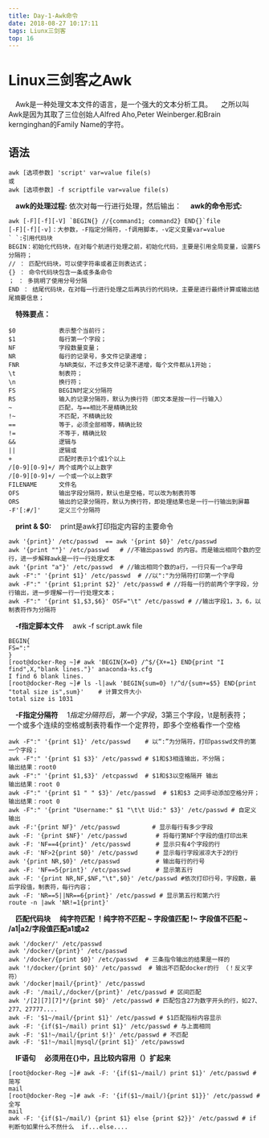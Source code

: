```yaml
---
title: Day-1-Awk命令
date: 2018-08-27 10:17:11
tags: Liunx三剑客
top: 16
---
```


# Linux三剑客之Awk #

&emsp;Awk是一种处理文本文件的语言，是一个强大的文本分析工具。
&emsp;之所以叫Awk是因为其取了三位创始人Alfred Aho,Peter Weinberger.和Brain kernginghan的Family Name的字符。

## 语法 ##

``` shell
awk [选项参数] 'script' var=value file(s)
或
awk [选项参数] -f scriptfile var=value file(s)
```

&emsp;__awk的处理过程:__ 依次对每一行进行处理，然后输出：
&emsp;__awk的命令形式:__

``` shell
awk [-F][-f][-V] `BEGIN{} //{command1; command2} END{}`file
[-F][-f][-v]：大参数，-F指定分隔符，-f调用脚本，-v定义变量var=value
` `:引用代码块
BEGIN：初始化代码块，在对每个航进行处理之前，初始化代码，主要是引用全局变量，设置FS分隔符；
// ： 匹配代码块，可以使字符串或者正则表达式；
{} ： 命令代码块包含一条或多条命令
； ： 多挑明了使用分号分隔
END ： 结尾代码块，在对每一行进行处理之后再执行的代码块，主要是进行最终计算或输出结尾摘要信息；
```

&emsp;__特殊要点：__

``` shell
$0            表示整个当前行；
$1            每行第一个字段；
NF            字段数量变量；
NR            每行的记录号，多文件记录递增；
FNR           与NR类似，不过多文件记录不递增，每个文件都从1开始；
\t            制表符；
\n            换行符；
FS            BEGIN时定义分隔符
RS            输入的记录分隔符，默认为换行符（即文本是按一行一行输入）
~             匹配，与==相比不是精确比较
!~            不匹配，不精确比较
==            等于，必须全部相等，精确比较
!=            不等于，精确比较
&&            逻辑与
||            逻辑或
+             匹配时表示1个或1个以上
/[0-9][0-9]+/ 两个或两个以上数字
/[0-9][0-9]+/ 一个或一个以上数字
FILENAME      文件名
OFS           输出字段分隔符，默认也是空格，可以改为制表符等
ORS           输出的记录分隔符，默认为换行符，即处理结果也是一行一行输出到屏幕
-F'[:#/]'     定义三个分隔符
```

&emsp;__print & $0:__
&emsp;print是awk打印指定内容的主要命令

``` shell
awk '{print}' /etc/passwd  == awk '{print $0}' /etc/passwd
awk '{print ""}' /etc/passwd   # //不输出passwd 的内容。而是输出相同个数的空行，进一步解释awk是一行一行处理文本
awk '{print "a"}' /etc/passwd  # //输出相同个数的a行，一行只有一个a字母
awk -F":" '{print $1}' /etc/passwd  # //以":"为分隔符打印第一个字母
awk -F":" '{print $1;print $2}' /etc/passwd # //将每一行的前两个字字段，分行输出，进一步理解一行一行处理文本；
awk -F":" '{print $1,$3,$6}' OSF="\t" /etc/passwd # //输出字段1，3，6，以制表符作为分隔符
```

&emsp;__-f指定脚本文件__
&emsp;awk -f script.awk file

``` shell
BEGIN{
FS=":"
}
[root@docker-Reg ~]# awk 'BEGIN{X=0} /^$/{X+=1} END{print "I find",X,"blank lines."}' anaconda-ks.cfg 
I find 6 blank lines.
[root@docker-Reg ~]# ls -l|awk 'BEGIN{sum=0} !/^d/{sum+=$5} END{print "total size is",sum}'    # 计算文件大小
total size is 1031
```

&emsp;__-F指定分隔符__
&emsp;$1 指定分隔符后，第一个字段，$3第三个字段，\t是制表符；
&emsp;一个或多个连续的空格或制表符看作一个定界符，即多个空格看作一个空格

``` shell
awk -F":" '{print $1}' /etc/passwd    # 以“:”为分隔符，打印passwd文件的第一个字段；
awk -F":" '{print $1 $3}' /etc/passwd # $1和$3相连输出，不分隔；
输出结果：root0
awk -F":" '{print $1,$3}' /etcpasswd  # $1和$3以空格隔开 输出
输出结果：root 0
awk -F":" '{print $1 " " $3}' /etc/passwd  # $1和$3 之间手动添加空格分开；
输出结果：root 0
awk -F":" '{print "Username:" $1 "\t\t Uid:" $3}' /etc/passwd # 自定义输出
awk -F:'{print NF}' /etc/passwd         # 显示每行有多少字段
awk -F: '{print $NF}' /etc/passwd        # 将每行第NF个字段的值打印出来
awk -F: 'NF==4{print}' /etc/passwd       # 显示只有4个字段的行
awk -F: 'NF>2{print $0}' /etc/passwd     # 显示每行字段淑凉大于2的行
awk '{print NR,$0}' /etc/passwd          # 输出每行的行号
awk -F: 'NF==5{print}' /etc/passwd       # 显示第五行
awk -F: '{print NR,NF,$NF,"\t",$0}' /etc/passwd #依次打印行号，字段数，最后字段值，制表符，每行内容；
awk -F: 'NR==5||NR==6{print}' /etc/passwd # 显示第五行和第六行
route -n |awk 'NR!=1{print}'
```

&emsp;__匹配代码块__
&emsp;__纯字符匹配 ！纯字符不匹配 ~ 字段值匹配 !~ 字段值不匹配 ~ /a1|a2/字段值匹配a1或a2__

``` shell
awk '/docker/' /etc/passwd
awk '/docker/{print}' /etc/passwd
awk '/docker/{print $0}' /etc/passwd  # 三条指令输出的结果是一样的
awk '!/docker/{print $0}' /etc/passwd  # 输出不匹配docker的行 （！反义字符）
awk '/docker|mail/{print}' /etc/passwd
awk -F: '/mail/,/docker/{print}' /etc/passwd # 区间匹配
awk '/[2][7][7]*/{print $0}' /etc/passwd # 匹配包含27为数字开头的行，如27、277、27777....
awk -F: '$1~/mail/{print $1}' /etc/passwd # $1匹配指标内容显示
awk -F: '{if($1~/mail) print $1}' /etc/passwd # 与上面相同
awk -F: '$1!~/mail/{print $!}' /etc/passwd # 不匹配
awk -F: '$1!~/mail|mysql/{print $1}' /etc/pawsswd
```

&emsp;__IF语句__
&emsp;__必须用在{}中，且比较内容用（）扩起来__

``` shell
[root@docker-Reg ~]# awk -F: '{if($1~/mail/) print $1}' /etc/passwd # 简写
mail
[root@docker-Reg ~]# awk -F: '{if($1~/mail/){print $1}}' /etc/passwd # 全写
mail
awk -F: '{if($1~/mail/) {print $1} else {print $2}}' /etc/passwd # if判断句如果什么不然什么  if...else....
```